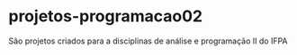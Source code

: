 # projetos-programacao02
 São projetos criados para a disciplinas de análise e programação II do IFPA
